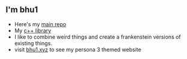 ## I'm bhu1
- Here's my [main repo](https://github.com/bhu1-103/swiss-army-katana)
- My [c++ library](https://github.com/bhu1-103/swiss-army-katana/tree/main/lib)
- I like to combine weird things and create a frankenstein versions of existing things.
- visit [bhu1.xyz](https://bhu1.xyz) to see my persona 3 themed website 

